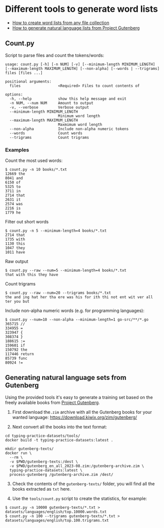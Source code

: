 # Different tools to generate word lists

* [How to create word lists from any file collection](#Count.py)
* [How to generate natural language lists from Project Gutenberg](#Count.py)

## Count.py

Script to parse files and count the tokens/words:

```shell
usage: count.py [-h] [-n NUM] [-v] [--minimum-length MINIMUM_LENGTH] [--maximum-length MAXIMUM_LENGTH] [--non-alpha] [--words | --trigrams] files [files ...]

positional arguments:
  files                 <Required> Files to count contents of

options:
  -h, --help            show this help message and exit
  -n NUM, --num NUM     Amount to output
  -v, --verbose         Verbose output
  --minimum-length MINIMUM_LENGTH
                        Minimum word length
  --maximum-length MAXIMUM_LENGTH
                        Maxmimum word length
  --non-alpha           Include non-alpha numeric tokens
  --words               Count words
  --trigrams            Count trigrams
```

### Examples

Count the most used words:
```shell
$ count.py -n 10 books/*.txt
12669 the
8041 and
6150 of
5325 to
3711 in
2714 that
2631 it
2574 was
2216 is
1779 he
```

Filter out short words
```shell
$ count.py -n 5 --minimum-length=4 books/*.txt
2714 that
1735 with
1130 this
1047 they
1011 have
```

Raw output
```shell
$ count.py --raw --num=5 --minimum-length=4 books/*.txt
that with this they have
```

Count trigrams 
```shell
$ count.py --raw --num=20 --trigrams books/*.txt
the and ing hat her tha ere was his for ith thi not ent wit ver all ter you but
```

Include non-alpha numeric words (e.g. for programming languages):
```shell
$ count.py --num=10 --non-alpha --minimum-length=1 go-src/**/*.go
365715 //
334955 =
323947 {
308374 }
188615 :=
159601 if
150792 the
117446 return
85739 func
80924 !=
```


## Generating natural language sets from Gutenberg

Using the provided tools it's easy to generate a training set based on the freely available books from [Project Gutenberg](https://www.gutenberg.org/).

1) First download the`.zim` archive with all the Gutenberg books for your wanted language: https://download.kiwix.org/zim/gutenberg/

2) Next convert all the books into the text format:

```shell
cd typing-practice-datasets/tools/
docker build -t typing-practice-datasets:latest .

mkdir gutenberg-texts/
docker run \
  --rm \
  -v $PWD/gutenberg-texts:/dest \
  -v $PWD/gutenberg_en_all_2023-08.zim:/gutenberg-archive.zim \
  typing-practice-datasets:latest \
  process-gutenberg /gutenberg-archive.zim /dest/
```

3) Check the contents of the `gutenberg-texts/` folder, you will find all the books extracted as `txt` here.

4) Use the `tools/count.py` script to create the statistics, for example:
 
```shell
$ count.py -n 10000 gutenberg-texts/*.txt > datasets/languages/english/top.10000.words.txt
$ count.py -n 100 --trigrams gutenberg-texts/*.txt > datasets/languages/english/top.100.trigrams.txt
```